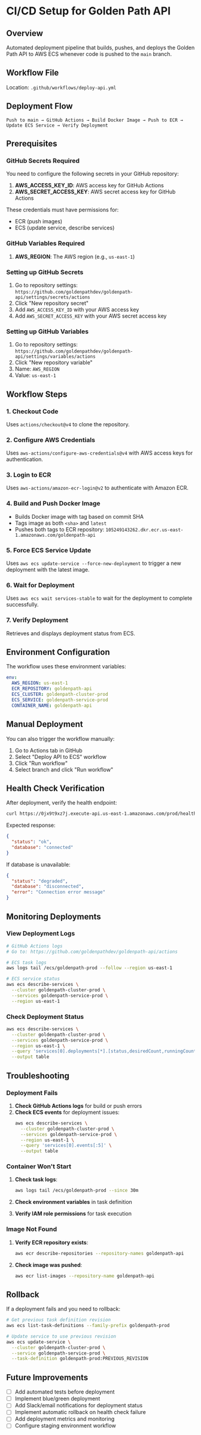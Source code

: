 # CI/CD Setup for Golden Path API

## Overview

Automated deployment pipeline that builds, pushes, and deploys the Golden Path API to AWS ECS whenever code is pushed to the `main` branch.

## Workflow File

Location: `.github/workflows/deploy-api.yml`

## Deployment Flow

```
Push to main → GitHub Actions → Build Docker Image → Push to ECR → Update ECS Service → Verify Deployment
```

## Prerequisites

### GitHub Secrets Required

You need to configure the following secrets in your GitHub repository:

1. **AWS_ACCESS_KEY_ID**: AWS access key for GitHub Actions
2. **AWS_SECRET_ACCESS_KEY**: AWS secret access key for GitHub Actions

These credentials must have permissions for:
- ECR (push images)
- ECS (update service, describe services)

### GitHub Variables Required

1. **AWS_REGION**: The AWS region (e.g., `us-east-1`)

### Setting up GitHub Secrets

1. Go to repository settings: `https://github.com/goldenpathdev/goldenpath-api/settings/secrets/actions`
2. Click "New repository secret"
3. Add `AWS_ACCESS_KEY_ID` with your AWS access key
4. Add `AWS_SECRET_ACCESS_KEY` with your AWS secret access key

### Setting up GitHub Variables

1. Go to repository settings: `https://github.com/goldenpathdev/goldenpath-api/settings/variables/actions`
2. Click "New repository variable"
3. Name: `AWS_REGION`
4. Value: `us-east-1`

## Workflow Steps

### 1. Checkout Code
Uses `actions/checkout@v4` to clone the repository.

### 2. Configure AWS Credentials
Uses `aws-actions/configure-aws-credentials@v4` with AWS access keys for authentication.

### 3. Login to ECR
Uses `aws-actions/amazon-ecr-login@v2` to authenticate with Amazon ECR.

### 4. Build and Push Docker Image
- Builds Docker image with tag based on commit SHA
- Tags image as both `<sha>` and `latest`
- Pushes both tags to ECR repository: `105249143262.dkr.ecr.us-east-1.amazonaws.com/goldenpath-api`

### 5. Force ECS Service Update
Uses `aws ecs update-service --force-new-deployment` to trigger a new deployment with the latest image.

### 6. Wait for Deployment
Uses `aws ecs wait services-stable` to wait for the deployment to complete successfully.

### 7. Verify Deployment
Retrieves and displays deployment status from ECS.

## Environment Configuration

The workflow uses these environment variables:

```yaml
env:
  AWS_REGION: us-east-1
  ECR_REPOSITORY: goldenpath-api
  ECS_CLUSTER: goldenpath-cluster-prod
  ECS_SERVICE: goldenpath-service-prod
  CONTAINER_NAME: goldenpath-api
```

## Manual Deployment

You can also trigger the workflow manually:

1. Go to Actions tab in GitHub
2. Select "Deploy API to ECS" workflow
3. Click "Run workflow"
4. Select branch and click "Run workflow"

## Health Check Verification

After deployment, verify the health endpoint:

```bash
curl https://0jx9t9xz7j.execute-api.us-east-1.amazonaws.com/prod/health | jq .
```

Expected response:
```json
{
  "status": "ok",
  "database": "connected"
}
```

If database is unavailable:
```json
{
  "status": "degraded",
  "database": "disconnected",
  "error": "Connection error message"
}
```

## Monitoring Deployments

### View Deployment Logs

```bash
# GitHub Actions logs
# Go to: https://github.com/goldenpathdev/goldenpath-api/actions

# ECS task logs
aws logs tail /ecs/goldenpath-prod --follow --region us-east-1

# ECS service status
aws ecs describe-services \
  --cluster goldenpath-cluster-prod \
  --services goldenpath-service-prod \
  --region us-east-1
```

### Check Deployment Status

```bash
aws ecs describe-services \
  --cluster goldenpath-cluster-prod \
  --services goldenpath-service-prod \
  --region us-east-1 \
  --query 'services[0].deployments[*].[status,desiredCount,runningCount,rolloutState]' \
  --output table
```

## Troubleshooting

### Deployment Fails

1. **Check GitHub Actions logs** for build or push errors
2. **Check ECS events** for deployment issues:
   ```bash
   aws ecs describe-services \
     --cluster goldenpath-cluster-prod \
     --services goldenpath-service-prod \
     --region us-east-1 \
     --query 'services[0].events[:5]' \
     --output table
   ```

### Container Won't Start

1. **Check task logs**:
   ```bash
   aws logs tail /ecs/goldenpath-prod --since 30m
   ```

2. **Check environment variables** in task definition

3. **Verify IAM role permissions** for task execution

### Image Not Found

1. **Verify ECR repository exists**:
   ```bash
   aws ecr describe-repositories --repository-names goldenpath-api
   ```

2. **Check image was pushed**:
   ```bash
   aws ecr list-images --repository-name goldenpath-api
   ```

## Rollback

If a deployment fails and you need to rollback:

```bash
# Get previous task definition revision
aws ecs list-task-definitions --family-prefix goldenpath-prod

# Update service to use previous revision
aws ecs update-service \
  --cluster goldenpath-cluster-prod \
  --service goldenpath-service-prod \
  --task-definition goldenpath-prod:PREVIOUS_REVISION
```

## Future Improvements

- [ ] Add automated tests before deployment
- [ ] Implement blue/green deployment
- [ ] Add Slack/email notifications for deployment status
- [ ] Implement automatic rollback on health check failure
- [ ] Add deployment metrics and monitoring
- [ ] Configure staging environment workflow
